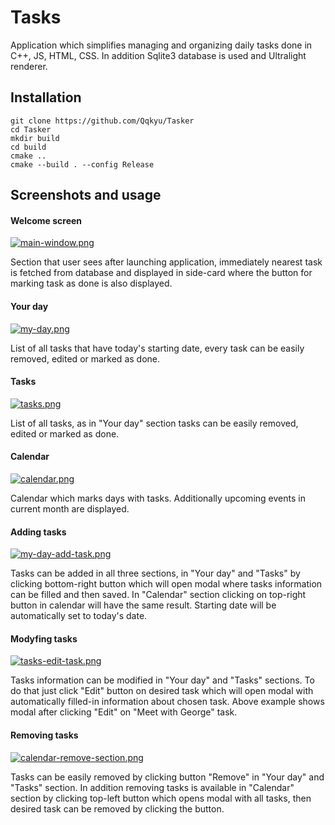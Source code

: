 # Tasks

Application which simplifies managing and organizing daily tasks done in C++, JS, HTML, CSS. In addition Sqlite3 database is used and Ultralight renderer.

## Installation

```
git clone https://github.com/Qqkyu/Tasker
cd Tasker
mkdir build
cd build
cmake ..
cmake --build . --config Release
```

## Screenshots and usage

#### Welcome screen

[![main-window.png](https://i.postimg.cc/rpnHhSfs/main-window.png)](https://postimg.cc/PLDKJ8sn)

Section that user sees after launching application, immediately nearest task is fetched from database and displayed in side-card where the button for marking task as done is also displayed.

#### Your day

[![my-day.png](https://i.postimg.cc/NjVJmgF2/my-day.png)](https://postimg.cc/RW7Lzxcv)

List of all tasks that have today's starting date, every task can be easily removed, edited or marked as done.

#### Tasks 

[![tasks.png](https://i.postimg.cc/nLDd169R/tasks.png)](https://postimg.cc/WDs6NYng)

List of all tasks, as in "Your day" section tasks can be easily removed, edited or marked as done.

#### Calendar

[![calendar.png](https://i.postimg.cc/VN8ZLzNq/calendar.png)](https://postimg.cc/qN1x1Vyq)

Calendar which marks days with tasks. Additionally upcoming events in current month are displayed.

#### Adding tasks

[![my-day-add-task.png](https://i.postimg.cc/ZRXMmJth/my-day-add-task.png)](https://postimg.cc/bDHTHcw6)

Tasks can be added in all three sections, in "Your day" and "Tasks" by clicking bottom-right button which will open modal where tasks information can be filled and then saved. In "Calendar" section clicking on top-right button in calendar will have the same result. Starting date will be automatically set to today's date.

#### Modyfing tasks

[![tasks-edit-task.png](https://i.postimg.cc/qMV5ZBxs/tasks-edit-task.png)](https://postimg.cc/bdggZhMr)

Tasks information can be modified in "Your day" and "Tasks" sections. To do that just click "Edit" button on desired task which will open modal with automatically filled-in information about chosen task. Above example shows modal after clicking "Edit" on "Meet with George" task.

#### Removing tasks

[![calendar-remove-section.png](https://i.postimg.cc/G2456HfQ/calendar-remove-section.png)](https://postimg.cc/CBV7qLSB)

Tasks can be easily removed by clicking button "Remove" in "Your day" and "Tasks" section. In addition removing tasks is available in "Calendar" section by clicking top-left button which opens modal with all tasks, then desired task can be removed by clicking the button.

